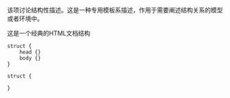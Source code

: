 该项讨论结构性描述。这是一种专用模板系描述，作用于需要阐述结构关系的模型或者环境中。

这是一个经典的HTML文档结构

```
struct {
    head {}
    body {}
}
```

```
struct {
	
}
```

